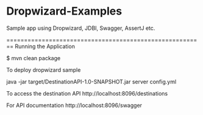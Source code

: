 # Dropwizard-Examples

Sample app using Dropwizard, JDBI, Swagger, AssertJ etc.

========================================================
Running the Application

$ mvn clean package

To deploy dropwizard sample
 
 java -jar target/DestinationAPI-1.0-SNAPSHOT.jar server config.yml
 
 To access the destination API
    http://localhost:8096/destinations
    
 For API documentation
    http://localhost:8096/swagger



    

